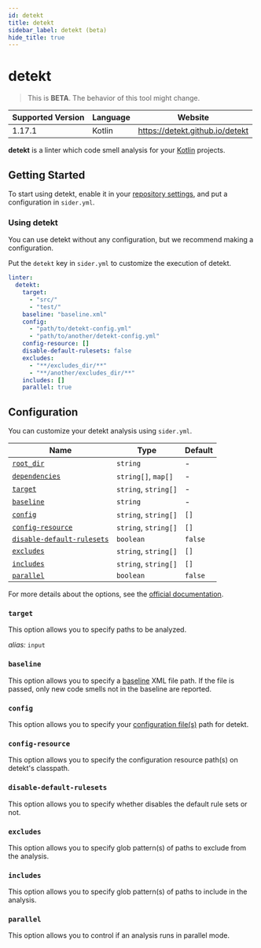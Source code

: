 ```yaml
---
id: detekt
title: detekt
sidebar_label: detekt (beta)
hide_title: true
---
```


# detekt

> This is **BETA**. The behavior of this tool might change.

| Supported Version | Language | Website                         |
| ----------------- | -------- | ------------------------------- |
| 1.17.1            | Kotlin   | https://detekt.github.io/detekt |

**detekt** is a linter which code smell analysis for your [Kotlin](https://kotlinlang.org) projects.

## Getting Started

To start using detekt, enable it in your [repository settings](../../getting-started/repository-settings.md), and put a configuration in `sider.yml`.

### Using detekt

You can use detekt without any configuration, but we recommend making a configuration.

Put the `detekt` key in `sider.yml` to customize the execution of detekt.

```yaml
linter:
  detekt:
    target:
      - "src/"
      - "test/"
    baseline: "baseline.xml"
    config:
      - "path/to/detekt-config.yml"
      - "path/to/another/detekt-config.yml"
    config-resource: []
    disable-default-rulesets: false
    excludes:
      - "**/excludes_dir/**"
      - "**/another/excludes_dir/**"
    includes: []
    parallel: true
```

## Configuration

You can customize your detekt analysis using `sider.yml`.

| Name                                                                                          | Type                 | Default |
| --------------------------------------------------------------------------------------------- | -------------------- | ------- |
| [`root_dir`](../../getting-started/custom-configuration.md#linteranalyzer_idroot_dir)         | `string`             | -       |
| [`dependencies`](../../getting-started/custom-configuration.md#linteranalyzer_iddependencies) | `string[]`, `map[]`  | -       |
| [`target`](#target)                                                                           | `string`, `string[]` | -       |
| [`baseline`](#baseline)                                                                       | `string`             | -       |
| [`config`](#config)                                                                           | `string`, `string[]` | `[]`    |
| [`config-resource`](#config-resource)                                                         | `string`, `string[]` | `[]`    |
| [`disable-default-rulesets`](#disable-default-rulesets)                                       | `boolean`            | `false` |
| [`excludes`](#excludes)                                                                       | `string`, `string[]` | `[]`    |
| [`includes`](#includes)                                                                       | `string`, `string[]` | `[]`    |
| [`parallel`](#parallel)                                                                       | `boolean`            | `false` |

For more details about the options, see the [official documentation](https://detekt.github.io/detekt/cli.html).

### `target`

This option allows you to specify paths to be analyzed.

_alias:_ `input`

### `baseline`

This option allows you to specify a [baseline](https://detekt.github.io/detekt/baseline.html) XML file path.
If the file is passed, only new code smells not in the baseline are reported.

### `config`

This option allows you to specify your [configuration file(s)](https://detekt.github.io/detekt/configurations.html) path for detekt.

### `config-resource`

This option allows you to specify the configuration resource path(s) on detekt's classpath.

### `disable-default-rulesets`

This option allows you to specify whether disables the default rule sets or not.

### `excludes`

This option allows you to specify glob pattern(s) of paths to exclude from the analysis.

### `includes`

This option allows you to specify glob pattern(s) of paths to include in the analysis.

### `parallel`

This option allows you to control if an analysis runs in parallel mode.

